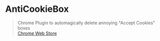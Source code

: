 # AntiCookieBox
> Chrome Plugin to automagically delete annoying "Accept Cookies" boxes  
> [Chrome Web Store](https://www.noel-friedrich.de/anticookiebox)
